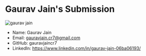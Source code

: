 # Gaurav Jain's Submission

![gaurav jain](https://user-images.githubusercontent.com/61162740/80192567-02684d00-8635-11ea-8ecd-e50f1d071764.jpg)

- Name: Gaurav Jain
- Email: gauravjain.cr7@gmail.com
- GitHub: gauravjaincr7
- LinkedIn: https://www.linkedin.com/in/gaurav-jain-06ba06193/